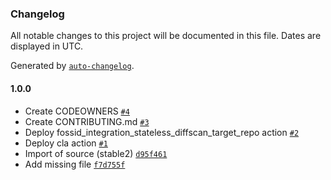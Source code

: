 ### Changelog

All notable changes to this project will be documented in this file. Dates are displayed in UTC.

Generated by [`auto-changelog`](https://github.com/CookPete/auto-changelog).

#### 1.0.0

- Create CODEOWNERS [`#4`](https://github.com/rdkcentral/meta-rdk-broadband/pull/4)
- Create CONTRIBUTING.md [`#3`](https://github.com/rdkcentral/meta-rdk-broadband/pull/3)
- Deploy fossid_integration_stateless_diffscan_target_repo action [`#2`](https://github.com/rdkcentral/meta-rdk-broadband/pull/2)
- Deploy cla action [`#1`](https://github.com/rdkcentral/meta-rdk-broadband/pull/1)
- Import of source (stable2) [`d95f461`](https://github.com/rdkcentral/meta-rdk-broadband/commit/d95f46113558f08ceea6314ebd1f0f6620852faf)
- Add missing file [`f7d755f`](https://github.com/rdkcentral/meta-rdk-broadband/commit/f7d755fcda51c6371a703a3fb1779827392bae35)
